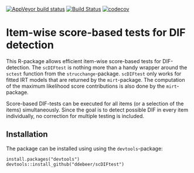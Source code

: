 <!-- badges: start -->
[![AppVeyor build status](https://ci.appveyor.com/api/projects/status/github/ddebeer/scDIFtest?branch=master&svg=true)](https://ci.appveyor.com/project/ddebeer/scDIFtest)
[![Build Status](https://travis-ci.org/ddebeer/scDIFtest.svg?branch=master)](https://travis-ci.org/ddebeer/scDIFtest)
[![codecov](https://codecov.io/gh/ddebeer/scDIFtest/branch/master/graph/badge.svg)](https://codecov.io/gh/ddebeer/scDIFtest)
<!-- badges: end -->


# Item-wise score-based tests for DIF detection

This R-package allows efficient item-wise score-based tests for DIF-detection. The `scDIFtest` is nothing more than a handy wrapper around the `sctest` function from the `strucchange`-package. `scDIFtest` only works for fitted IRT models that are returned by the `mirt`-package. The computation of the maximum likelihood score contributions is also done by the `mirt`-package.

Score-based DIF-tests can be executed for all items (or a selection of the items) simultaneously. Since the goal is to detect possible DIF in every item individually, no correction for multiple testing is included. 


## Installation


The package can be installed using using the `devtools`-package:

```
install.packages("devtools")
devtools::install_github("ddebeer/scDIFtest")
```
